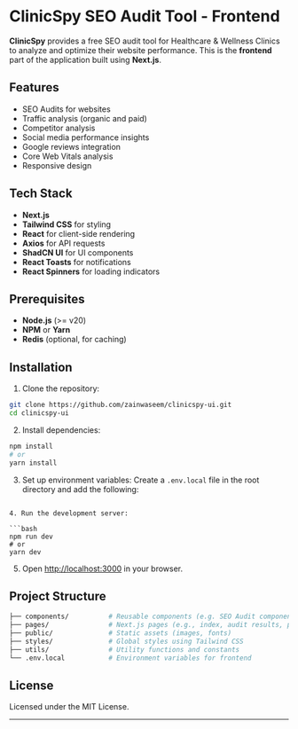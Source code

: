 # ClinicSpy SEO Audit Tool - Frontend

**ClinicSpy** provides a free SEO audit tool for Healthcare & Wellness Clinics to analyze and optimize their website performance. This is the **frontend** part of the application built using **Next.js**.

## Features

- SEO Audits for websites
- Traffic analysis (organic and paid)
- Competitor analysis
- Social media performance insights
- Google reviews integration
- Core Web Vitals analysis
- Responsive design

## Tech Stack

- **Next.js**
- **Tailwind CSS** for styling
- **React** for client-side rendering
- **Axios** for API requests
- **ShadCN UI** for UI components
- **React Toasts** for notifications
- **React Spinners** for loading indicators

## Prerequisites

- **Node.js** (>= v20)
- **NPM** or **Yarn**
- **Redis** (optional, for caching)

## Installation

1. Clone the repository:

```bash
git clone https://github.com/zainwaseem/clinicspy-ui.git
cd clinicspy-ui
```

2. Install dependencies:

```bash
npm install
# or
yarn install
```

3. Set up environment variables:
   Create a `.env.local` file in the root directory and add the following:

````

4. Run the development server:

```bash
npm run dev
# or
yarn dev
````

5. Open [http://localhost:3000](http://localhost:3000) in your browser.

## Project Structure

```bash
├── components/          # Reusable components (e.g. SEO Audit components, tables)
├── pages/               # Next.js pages (e.g., index, audit results, pricing)
├── public/              # Static assets (images, fonts)
├── styles/              # Global styles using Tailwind CSS
├── utils/               # Utility functions and constants
└── .env.local           # Environment variables for frontend
```

## License

Licensed under the MIT License.

---
